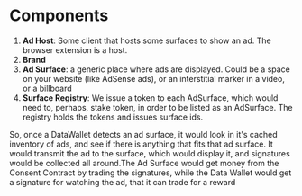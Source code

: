 # Components

1. **Ad Host**: Some client that hosts some surfaces to show an ad. The browser extension is a host.
2. **Brand**
3. **Ad Surface**:  a generic place where ads are displayed. Could be a space on your website (like AdSense ads), or an interstitial marker in a video, or a billboard
4. **Surface Registry**: We issue a token to each AdSurface, which would need to, perhaps, stake token, in order to be listed as an AdSurface. The registry holds the tokens and issues surface ids.

So, once a DataWallet detects an ad surface, it would look in it's cached inventory of ads, and see if there is anything that fits that ad surface. It would transmit the ad to the surface, which would display it, and signatures would be collected all around.The Ad Surface would get money from the Consent Contract by trading the signatures, while the Data Wallet would get a signature for watching the ad, that it can trade for a reward